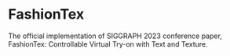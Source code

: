 # FashionTex
The official implementation of SIGGRAPH 2023 conference paper, FashionTex: Controllable Virtual Try-on with Text and Texture.
